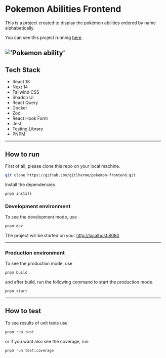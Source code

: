 # Pokemon Abilities Frontend
This is a project created to display the pokémon abilities ordered by name alphabetically.

You can see this project running [here]('https://pokemonabilities.vercel.app/').

!['Pokemon ability'](https://i.imgur.com/zXK4qii.png)
---

## Tech Stack
- React 18
- Next 14
- Tailwind CSS
- Shadcn UI
- React Query
- Docker
- Zod
- React Hook Form
- Jest
- Testing Library
- PNPM

---

## How to run

First of all, please clone this repo on your local machine.
```bash
git clone https://github.com/gitlherme/pokemon-frontend.git
```

Install the dependencies
```bash
pnpm install 
```

### Development environment
To see the development mode, use
```bash
pnpm dev
```

The project will be started on your [http://localhost:8080](http://localhost:8080)

---

### Production environment

To see the production mode, use
```bash
pnpm build
```
and after build, run the following command to start the production mode.
```bash
pnpm start
```

---

## How to test
To see results of unit tests use
```bash
pnpm run test
```
or if you want also see the coverage, run
```bash
pnpm run test:coverage
```